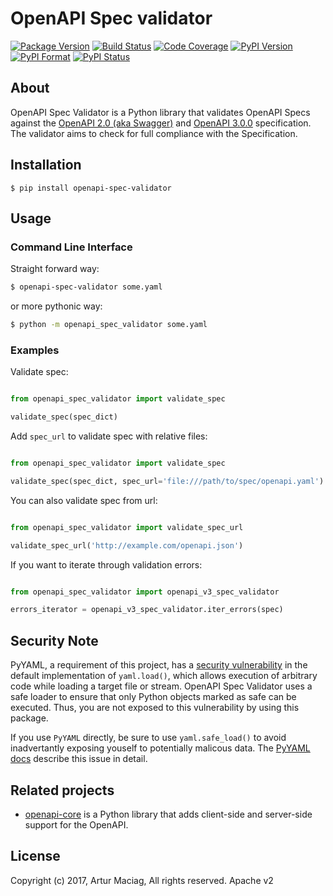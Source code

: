 # OpenAPI Spec validator

[![Package Version](https://img.shields.io/pypi/v/openapi-spec-validator.svg)](https://pypi.python.org/pypi/openapi-spec-validator)
[![Build Status](https://travis-ci.org/p1c2u/openapi-spec-validator.svg?branch=master)](https://travis-ci.org/p1c2u/openapi-spec-validator)
[![Code Coverage](https://img.shields.io/codecov/c/github/p1c2u/openapi-spec-validator/master.svg?style=flat)](https://codecov.io/github/p1c2u/openapi-spec-validator?branch=master)
[![PyPI Version](https://img.shields.io/pypi/pyversions/openapi-spec-validator.svg)](https://pypi.python.org/pypi/openapi-spec-validator)
[![PyPI Format](https://img.shields.io/pypi/format/openapi-spec-validator.svg)](https://pypi.python.org/pypi/openapi-spec-validator)
[![PyPI Status](https://img.shields.io/pypi/status/openapi-spec-validator.svg)](https://pypi.python.org/pypi/openapi-spec-validator)

## About

OpenAPI Spec Validator is a Python library that validates OpenAPI Specs against the [OpenAPI 2.0 (aka Swagger)](https://github.com/OAI/OpenAPI-Specification/blob/master/versions/2.0.md) and [OpenAPI 3.0.0](https://github.com/OAI/OpenAPI-Specification/blob/master/versions/3.0.0.md) specification. The validator aims to check for full compliance with the Specification.

## Installation

    $ pip install openapi-spec-validator

## Usage

### Command Line Interface

Straight forward way:

```bash
$ openapi-spec-validator some.yaml
```

or more pythonic way:

```bash
$ python -m openapi_spec_validator some.yaml
```

### Examples

Validate spec:

```python

from openapi_spec_validator import validate_spec

validate_spec(spec_dict)
```

Add `spec_url` to validate spec with relative files:

```python

from openapi_spec_validator import validate_spec

validate_spec(spec_dict, spec_url='file:///path/to/spec/openapi.yaml')
```

You can also validate spec from url:

```python

from openapi_spec_validator import validate_spec_url

validate_spec_url('http://example.com/openapi.json')
```

If you want to iterate through validation errors:

```python

from openapi_spec_validator import openapi_v3_spec_validator

errors_iterator = openapi_v3_spec_validator.iter_errors(spec)
```

## Security Note

PyYAML, a requirement of this project, has a
[security vulnerability](https://nvd.nist.gov/vuln/detail/CVE-2017-18342)
in the default implementation of `yaml.load()`, which allows execution
of arbitrary code while loading a target file or stream.  OpenAPI Spec
Validator uses a safe loader to ensure that only Python objects
marked as safe can be executed.  Thus, you are not exposed to this
vulnerability by using this package.

If you use `PyYAML` directly, be sure to use `yaml.safe_load()` to
avoid inadvertantly exposing youself to potentially malicous data.  The
[PyYAML docs](https://pyyaml.org/wiki/PyYAMLDocumentation#loading-yaml)
describe this issue in detail.

## Related projects

* [openapi-core](https://github.com/p1c2u/openapi-core) is a Python library that adds client-side and server-side support for the OpenAPI.

## License

Copyright (c) 2017, Artur Maciag, All rights reserved.
Apache v2
